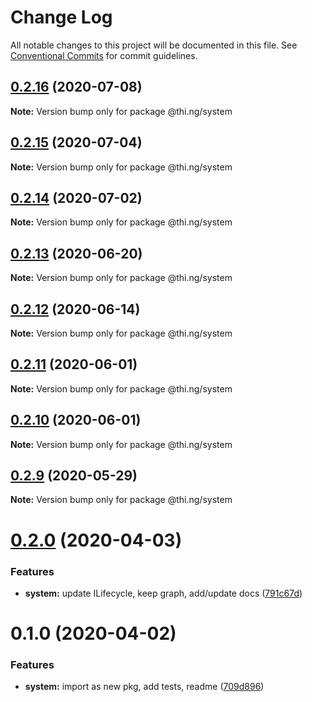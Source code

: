 # Change Log

All notable changes to this project will be documented in this file.
See [Conventional Commits](https://conventionalcommits.org) for commit guidelines.

## [0.2.16](https://github.com/thi-ng/umbrella/compare/@thi.ng/system@0.2.15...@thi.ng/system@0.2.16) (2020-07-08)

**Note:** Version bump only for package @thi.ng/system





## [0.2.15](https://github.com/thi-ng/umbrella/compare/@thi.ng/system@0.2.14...@thi.ng/system@0.2.15) (2020-07-04)

**Note:** Version bump only for package @thi.ng/system





## [0.2.14](https://github.com/thi-ng/umbrella/compare/@thi.ng/system@0.2.13...@thi.ng/system@0.2.14) (2020-07-02)

**Note:** Version bump only for package @thi.ng/system





## [0.2.13](https://github.com/thi-ng/umbrella/compare/@thi.ng/system@0.2.12...@thi.ng/system@0.2.13) (2020-06-20)

**Note:** Version bump only for package @thi.ng/system





## [0.2.12](https://github.com/thi-ng/umbrella/compare/@thi.ng/system@0.2.11...@thi.ng/system@0.2.12) (2020-06-14)

**Note:** Version bump only for package @thi.ng/system





## [0.2.11](https://github.com/thi-ng/umbrella/compare/@thi.ng/system@0.2.10...@thi.ng/system@0.2.11) (2020-06-01)

**Note:** Version bump only for package @thi.ng/system





## [0.2.10](https://github.com/thi-ng/umbrella/compare/@thi.ng/system@0.2.9...@thi.ng/system@0.2.10) (2020-06-01)

**Note:** Version bump only for package @thi.ng/system





## [0.2.9](https://github.com/thi-ng/umbrella/compare/@thi.ng/system@0.2.8...@thi.ng/system@0.2.9) (2020-05-29)

**Note:** Version bump only for package @thi.ng/system





# [0.2.0](https://github.com/thi-ng/umbrella/compare/@thi.ng/system@0.1.0...@thi.ng/system@0.2.0) (2020-04-03)


### Features

* **system:** update ILifecycle, keep graph, add/update docs ([791c67d](https://github.com/thi-ng/umbrella/commit/791c67d446c5fae041831a16b250b5cfd62312d0))





# 0.1.0 (2020-04-02)


### Features

* **system:** import as new pkg, add tests, readme ([709d896](https://github.com/thi-ng/umbrella/commit/709d896cee964dc876e1e53c95a3b77a00d8c433))
